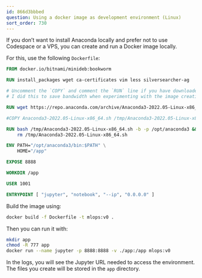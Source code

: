 ```yaml
---
id: 866d3bbbed
question: Using a docker image as development environment (Linux)
sort_order: 730
---
```


If you don’t want to install Anaconda locally and prefer not to use Codespace or a VPS, you can create and run a Docker image locally.

For this, use the following `Dockerfile`:

```dockerfile
FROM docker.io/bitnami/minideb:bookworm

RUN install_packages wget ca-certificates vim less silversearcher-ag

# Uncomment the `COPY` and comment the `RUN` line if you have downloaded anaconda manually
# I did this to save bandwidth when experimenting with the image creation

RUN wget https://repo.anaconda.com/archive/Anaconda3-2022.05-Linux-x86_64.sh && bash Anaconda3-2022.05-Linux-x86_64.sh -b -p /opt/anaconda3

#COPY Anaconda3-2022.05-Linux-x86_64.sh /tmp/Anaconda3-2022.05-Linux-x86_64.sh

RUN bash /tmp/Anaconda3-2022.05-Linux-x86_64.sh -b -p /opt/anaconda3 && \
    rm /tmp/Anaconda3-2022.05-Linux-x86_64.sh

ENV PATH="/opt/anaconda3/bin:$PATH" \
    HOME="/app"

EXPOSE 8888

WORKDIR /app

USER 1001

ENTRYPOINT [ "jupyter", "notebook", "--ip", "0.0.0.0" ]
```

Build the image using:

```bash
docker build -f Dockerfile -t mlops:v0 .
```

Then you can run it with:

```bash
mkdir app
chmod -R 777 app
docker run --name jupyter -p 8888:8888 -v ./app:/app mlops:v0
```

In the logs, you will see the Jupyter URL needed to access the environment. The files you create will be stored in the `app` directory.